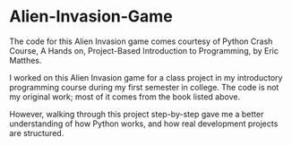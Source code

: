 # Alien-Invasion-Game

The code for this Alien Invasion game comes courtesy of Python Crash Course, A Hands on, Project-Based Introduction to Programming, by Eric Matthes.

I worked on this Alien Invasion game for a class project in my introductory programming course during my first semester in college.
The code is not my original work; most of it comes from the book listed above.

However, walking through this project step-by-step gave me a better understanding of how Python works, and how real development projects are structured.
